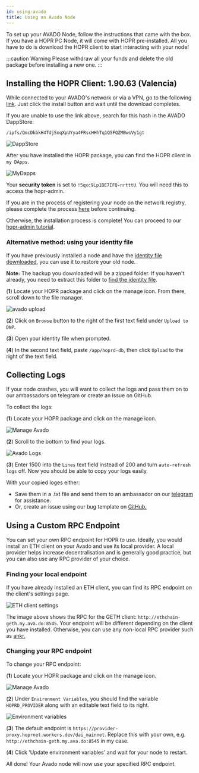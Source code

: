 ```yaml
---
id: using-avado
title: Using an Avado Node
---
```


To set up your AVADO Node, follow the instructions that came with the box. If you have a HOPR PC Node, it will come with HOPR pre-installed. All you have to do is download the HOPR client to start interacting with your node!

:::caution Warning
Please withdraw all your funds and delete the old package before installing a new one.
:::

## Installing the HOPR Client: 1.90.63 (Valencia)

While connected to your AVADO's network or via a VPN, go to the following [link](http://my.ava.do/#/installer/%2Fipfs%2FQmcDkbkH4TdjSnqXpUYya4FRscHHhTq1Q5FQZMBwsVy1gt). Just click the install button and wait until the download completes.

If you are unable to use the link above, search for this hash in the AVADO DappStore:

```
/ipfs/QmcDkbkH4TdjSnqXpUYya4FRscHHhTq1Q5FQZMBwsVy1gt
```

![DappStore](/img/node/avado-1.png)

After you have installed the HOPR package, you can find the HOPR client in `my DApps`.

![MyDapps](/img/node/avado-2.png)

Your **security token** is set to `!5qxc9Lp1BE7IFQ-nrtttU`. You will need this to access the hopr-admin.

If you are in the process of registering your node on the network registry, please complete the process [here](./network-registry-tutorial.md) before continuing.

Otherwise, the installation process is complete! You can proceed to our [hopr-admin tutorial](using-hopr-admin).

### Alternative method: using your identity file

If you have previously installed a node and have the [identity file downloaded](using-hopr-admin#backing-up-your-identity-file), you can use it to restore your old node.

**Note:** The backup you downloaded will be a zipped folder. If you haven't already, you need to extract this folder to [find the identity file](using-hopr-admin#how-to-view-your-avado-identity-file).

(**1**) Locate your HOPR package and click on the manage icon. From there, scroll down to the file manager.

![avado upload](/img/node/avado-db.png)

(**2**) Click on `Browse` button to the right of the first text field under `Upload to DNP`.

(**3**) Open your identity file when prompted.

(**4**) In the second text field, paste `/app/hoprd-db`, then click `Upload` to the right of the text field.

## Collecting Logs

If your node crashes, you will want to collect the logs and pass them on to our ambassadors on telegram or create an issue on GitHub.

To collect the logs:

(**1**) Locate your HOPR package and click on the manage icon.

![Manage Avado](/img/node/avado-manage.png)

(**2**) Scroll to the bottom to find your logs.

![Avado Logs](/img/node/Avado-logs.png)

(**3**) Enter 1500 into the `Lines` text field instead of 200 and turn `auto-refresh logs` off. Now you should be able to copy your logs easily.

With your copied loges either:

- Save them in a .txt file and send them to an ambassador on our [telegram](https://t.me/hoprnet) for assistance.
- Or, create an issue using our bug template on [GitHub.](https://github.com/hoprnet/hoprnet/issues)

## Using a Custom RPC Endpoint

You can set your own RPC endpoint for HOPR to use. Ideally, you would install an ETH client on your Avado and use its local provider. A local provider helps increase decentralisation and is generally good practice, but you can also use any RPC provider of your choice.

### Finding your local endpoint

If you have already installed an ETH client, you can find its RPC endpoint on the client's settings page.

![ETH client settings](/img/node/RPC-endpoint-avado.png)

The image above shows the RPC for the GETH client: `http://ethchain-geth.my.ava.do:8545`. Your endpoint will be different depending on the client you have installed. Otherwise, you can use any non-local RPC provider such as [ankr.](https://www.ankr.com/)

### Changing your RPC endpoint

To change your RPC endpoint:

(**1**) Locate your HOPR package and click on the manage icon.

![Manage Avado](/img/node/avado-manage.png)

(**2**) Under `Environment Variables`, you should find the variable `HOPRD_PROVIDER` along with an editable text field to its right.

![Environment variables](/img/node/HOPR-provider-Avado.png)

(**3**) The default endpoint is `https://provider-proxy.hoprnet.workers.dev/dai_mainnet`. Replace this with your own, e.g. `http://ethchain-geth.my.ava.do:8545` in my case.

(**4**) Click 'Update environment variables' and wait for your node to restart.

All done! Your Avado node will now use your specified RPC endpoint.
